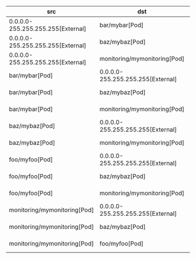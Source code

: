 | src | dst | conn |
|-----|-----|------|
| 0.0.0.0-255.255.255.255[External] | bar/mybar[Pod] | All Connections |
| 0.0.0.0-255.255.255.255[External] | baz/mybaz[Pod] | All Connections |
| 0.0.0.0-255.255.255.255[External] | monitoring/mymonitoring[Pod] | All Connections |
| bar/mybar[Pod] | 0.0.0.0-255.255.255.255[External] | All Connections |
| bar/mybar[Pod] | baz/mybaz[Pod] | All Connections |
| bar/mybar[Pod] | monitoring/mymonitoring[Pod] | All Connections |
| baz/mybaz[Pod] | 0.0.0.0-255.255.255.255[External] | All Connections |
| baz/mybaz[Pod] | monitoring/mymonitoring[Pod] | All Connections |
| foo/myfoo[Pod] | 0.0.0.0-255.255.255.255[External] | All Connections |
| foo/myfoo[Pod] | baz/mybaz[Pod] | All Connections |
| foo/myfoo[Pod] | monitoring/mymonitoring[Pod] | All Connections |
| monitoring/mymonitoring[Pod] | 0.0.0.0-255.255.255.255[External] | All Connections |
| monitoring/mymonitoring[Pod] | baz/mybaz[Pod] | All Connections |
| monitoring/mymonitoring[Pod] | foo/myfoo[Pod] | All Connections |
